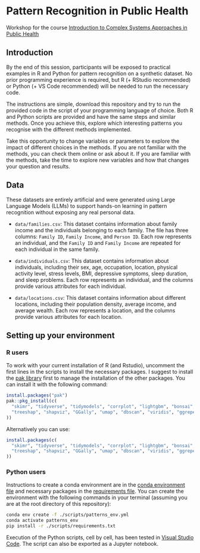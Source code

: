 # Pattern Recognition in Public Health

Workshop for the course [Introduction to Complex Systems Approaches in Public Health](https://phdcourses.ku.dk/detailkursus.aspx?id=112103&sitepath=SUND)

## Introduction
By the end of this session, participants will be exposed to practical examples in R and Python for pattern recognition on a synthetic dataset. No prior programming experience is required, but R (+ RStudio recommended) or Python (+ VS Code recommended) will be needed to run the necessary code.

The instructions are simple, download this repository and try to run the provided code in the script of your programming language of choice. Both R and Python scripts are provided and have the same steps and similar methods. Once you achieve this, explore which interesting patterns you recognise with the different methods implemented.

Take this opportunity to change variables or parameters to explore the impact of different choices in the methods. If you are not familiar with the methods, you can check them online or ask about it. If you are familiar with the methods, take the time to explore new variables and how that changes your question and results.

## Data
These datasets are entirely artificial and were generated using Large Language Models (LLMs) to support hands-on learning in pattern recognition without exposing any real personal data.

- `data/families.csv`: This dataset contains information about family income and the individuals belonging to each family. The file has three columns: `Family ID`, `Family Income`, and `Person ID`. Each row represents an individual, and the `Family ID` and `Family Income` are repeated for each individual in the same family.

- `data/individuals.csv`: This dataset contains information about individuals, including their sex, age, occupation, location, physical activity level, stress levels, BMI, depressive symptoms, sleep duration, and sleep problems. Each row represents an individual, and the columns provide various attributes for each individual.

- `data/locations.csv`: This dataset contains information about different locations, including their population density, average income, and average wealth. Each row represents a location, and the columns provide various attributes for each location.

## Setting up your environment

### R users
To work with your current installation of R (and Rstudio), uncomment the first lines in the scripts to install the necessary packages. I suggest to install the [pak library](https://pak.r-lib.org/) first to manage the installation of the other packages. You can install it with the following command:

```R
install.packages("pak")
pak::pkg_install(c(
  "skimr", "tidyverse", "tidymodels", "corrplot", "lightgbm", "bonsai",
  "treeshap", "shapviz", "GGally", "umap", "dbscan", "viridis", "ggrepel"
))
```
Alternatively you can use:

```R
install.packages(c(
  "skimr", "tidyverse", "tidymodels", "corrplot", "lightgbm", "bonsai",
  "treeshap", "shapviz", "GGally", "umap", "dbscan", "viridis", "ggrepel"
))
```

### Python users
Instructions to create a conda environment are in the [conda environment file](scripts/patterns_env.yml) and necessary packages in the [requirements file](scripts/requirements.txt). You can create the environment with the following commands in your terminal (assuming you are at the root directory of this repository):

```bash
conda env create -f ./scripts/patterns_env.yml
conda activate patterns_env
pip install -r ./scripts/requirements.txt
```

Execution of the Python scripts, cell by cell, has been tested in [Visual Studio Code](https://code.visualstudio.com/). The script can also be exported as a Jupyter notebook.
